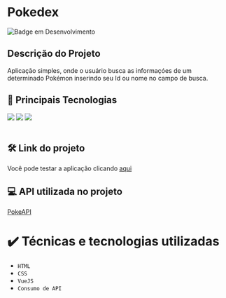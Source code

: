 # Pokedex

![Badge em Desenvolvimento](http://img.shields.io/static/v1?label=STATUS&message=EM%20DESENVOLVIMENTO&color=GREEN&style=for-the-badge)


## Descrição do Projeto

Aplicação simples, onde o usuário busca as informaçóes de um determinado Pokémon inserindo seu Id ou nome no campo de busca.

## 🚀 Principais Tecnologias
<div>
    <img src="https://img.shields.io/badge/HTML5-E34F26?style=for-the-badge&logo=html5&logoColor=white" /> 
    <img src="https://img.shields.io/badge/CSS3-1572B6?style=for-the-badge&logo=css3&logoColor=white" />
    <img src="https://img.shields.io/badge/Vue.js-35495E?style=for-the-badge&logo=vue.js&logoColor=4FC08D" /> 
</div><br>



## 🛠️ Link do projeto

Você pode testar a aplicação clicando [aqui](https://pokedex-xi-orcin.vercel.app/)

## 💻 API utilizada no projeto

[PokeAPI](https://pokeapi.co/api/v2/pokemon/)



# ✔️ Técnicas e tecnologias utilizadas

- ``HTML``
- ``CSS``
- ``VueJS``
- ``Consumo de API``



